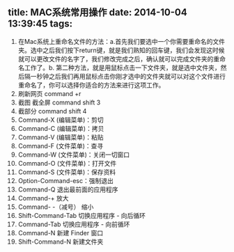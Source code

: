 title: MAC系统常用操作
date: 2014-10-04 13:39:45
tags:
---
1. 在Mac系统上重命名文件的方法：a.首先我们要选中一个你需要重命名的文件夹。选中之后我们按下return键，就是我们熟知的回车键，我们会发现这时候就可以更改文件的名字了，我们修改完成之后，确认就可以完成文件夹的重命名工作了。b. 第二种方法，就是用鼠标点击一下文件夹，就是选中文件夹，然后隔一秒钟之后我们再用鼠标点击你刚才选中的文件夹就可以对这个文件进行重命名了，你可以选择你适合的方法来进行这项工作。2. 刷新网页 command +r3. 截图 截全屏 command shift 3 4. 截部分 command shift 45. Command-X (编辑菜单)：剪切6. Command-C (编辑菜单)：拷贝7. Command-V (编辑菜单)：粘贴8. Command-F (文件菜单)：查寻9. Command-W (文件菜单)：关闭一切窗口10. Command-O (文件菜单)：打开文件11. Command-S (文件菜单)：保存资料12. Option-Command-esc：强制退出13. Command-Q 退出最前面的应用程序 14. Command-+ 放大15. Command- -（减号） 缩小16. Shift-Command-Tab 切换应用程序 - 向后循环17. Command-Tab 切换应用程序 - 向前循环18. Command-N 新建 Finder 窗口19. Shift-Command-N 新建文件夹